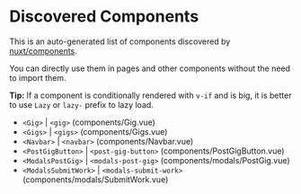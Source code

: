 # Discovered Components

This is an auto-generated list of components discovered by [nuxt/components](https://github.com/nuxt/components).

You can directly use them in pages and other components without the need to import them.

**Tip:** If a component is conditionally rendered with `v-if` and is big, it is better to use `Lazy` or `lazy-` prefix to lazy load.

- `<Gig>` | `<gig>` (components/Gig.vue)
- `<Gigs>` | `<gigs>` (components/Gigs.vue)
- `<Navbar>` | `<navbar>` (components/Navbar.vue)
- `<PostGigButton>` | `<post-gig-button>` (components/PostGigButton.vue)
- `<ModalsPostGig>` | `<modals-post-gig>` (components/modals/PostGig.vue)
- `<ModalsSubmitWork>` | `<modals-submit-work>` (components/modals/SubmitWork.vue)

